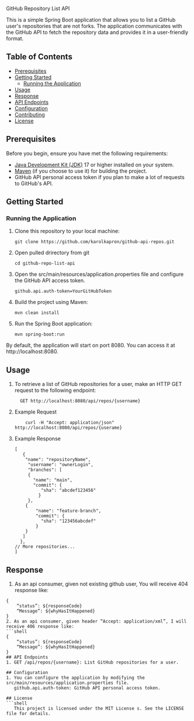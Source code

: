 GitHub Repository List API

This is a simple Spring Boot application that allows you to list a GitHub user's repositories that are not forks. The application communicates with the GitHub API to fetch the repository data and provides it in a user-friendly format.

## Table of Contents
- [Prerequisites](#prerequisites)
- [Getting Started](#getting-started)
    - [Running the Application](#running-the-application)
- [Usage](#usage)
- [Response](#response)
- [API Endpoints](#api-endpoints)
- [Configuration](#configuration)
- [Contributing](#contributing)
- [License](#license)

## Prerequisites

Before you begin, ensure you have met the following requirements:

- [Java Development Kit (JDK)](https://www.oracle.com/java/technologies/javase-downloads.html) 17 or higher installed on your system.
- [Maven](https://maven.apache.org/download.cgi) (if you choose to use it) for building the project.
- GitHub API personal access token if you plan to make a lot of requests to GitHub's API.

## Getting Started

### Running the Application

1. Clone this repository to your local machine:

    ```shell
   git clone https://github.com/karolkapron/github-api-repos.git
2. Open pulled drirectory from git
    ```shell
    cd github-repo-list-api
3. Open the src/main/resources/application.properties file and configure the GitHub API access token.
    ```shell
   github.api.auth-token=YourGitHubToken
4. Build the project using Maven:
    ```shell
   mvn clean install
5. Run the Spring Boot application:
    ```shell
   mvn spring-boot:run
By default, the application will start on port 8080. You can access it at http://localhost:8080.
## Usage
1. To retrieve a list of GitHub repositories for a user, make an HTTP GET request to the following endpoint:
    ```shell
      GET http://localhost:8080/api/repos/{username}
2. Example Request
   ```shell
       curl -H "Accept: application/json" http://localhost:8080/api/repos/{userame}
3. Example Response
   ```shell
   [
      {
       "name": "repositoryName",
        "username": "ownerLogin",
        "branches": [
        {
          "name": "main",
          "commit": {
             "sha": "abcdef123456"
            }
        },
       {
           "name": "feature-branch",
           "commit": {
             "sha": "123456abcdef"
           }
       }
      ]
     },
   // More repositories...
   ]
## Response
1. As an api consumer, given not existing github user, You will receive 404 response like:
```shell
{
    “status”: ${responseCode}
    “Message”: ${whyHasItHappened}
}
2. As an api consumer, given header “Accept: application/xml”, I will receive 406 response like:
```shell
{
    “status”: ${responseCode}
    “Message”: ${whyHasItHappened}
}
## API Endpoints
1. GET /api/repos/{username}: List GitHub repositories for a user.

## Configuration
1. You can configure the application by modifying the src/main/resources/application.properties file.
   github.api.auth-token: GitHub API personal access token.

## License
```shell
   This project is licensed under the MIT License s. See the LICENSE file for details.
